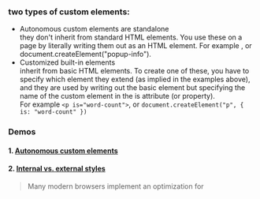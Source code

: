### two types of custom elements:  
- Autonomous custom elements are standalone   
they don't inherit from standard HTML elements. You use these on a page by literally writing them out as an HTML element. For example <popup-info>, or document.createElement("popup-info").  
- Customized built-in elements   
inherit from basic HTML elements. To create one of these, you have to specify which element they extend (as implied in the examples above), and they are used by writing out the basic element but specifying the name of the custom element in the is attribute (or property).  
For example `<p is="word-count">`, or `document.createElement("p", { is: "word-count" })`
  
### Demos

#### 1. [Autonomous custom elements](UsingCustomElementDemo/Autonomous%20custom%20elements.html)

#### 2. [Internal vs. external styles](https://mdn.github.io/web-components-examples/popup-info-box-external-stylesheet/)
  > Many modern browsers implement an optimization for <style> tags either cloned from a common node or that have identical text, to allow them to share a single backing stylesheet. With this optimization the performance of external and internal styles should be similar.
  
#### 3. [Customized built-in elements](UsingCustomElementDemo/Customized%20built-in%20elements.html)
```js
  class ExpandingList extends HTMLUListElement
  customElements.define('expanding-list', ExpandingList, { extends: "ul" });
```
```html
<ul is="expanding-list">
  ...
</ul>
```
  
#### 4. [Using the lifecycle callbacks](UsingCustomElementDemo/Using%20the%20lifecycle%20callbacks.html)
  * connectedCallback: appended into document-connected element, moved
  > Note: connectedCallback may be called once your element is no longer connected, use Node.isConnected to make sure
  * disconnectedCallback: disconnected from the document's DOM.
  * adoptedCallback: moved to a new document.
  * attributeChangedCallback: observedAttributes决定监听哪些属性
  
#### 5. Polyfills vs. classes
Custom Element polyfills may patch native constructors such as HTMLElement and others, and return a different instance from the one just created.  
自定义元素polyfill可以修补本机构造函数，例如HTMLElement和其他构造函数，并返回与刚创建的实例不同的实例。
```js
class CustomElement extends HTMLElement {
  constructor(...args) {
    const self = super(...args);
    // self functionality written in here
    // self.addEventListener(...)
    // return the right context
    return self;
  }
}
```
```js
constructor(...args) { return super(...args); }
```

#### 6. Transpilers vs. classes
Please note that ES2015 classes cannot reliably be transpiled in Babel 6 or TypeScript targeting legacy browsers. You can either use Babel 7 or the [babel-plugin-transform-builtin-classes](https://www.npmjs.com/package/babel-plugin-transform-builtin-classes) for Babel 6, and target ES2015 in TypeScript instead of legacy.

#### 7. Libraries
aim to: increasing the level of abstraction   
[snuggsi ツ](https://github.com/devpunks/snuggsi), [X-Tag](https://x-tag.github.io/), [Slim.js](http://slimjs.com/), [LitElement](https://lit-element.polymer-project.org/), [Smart](https://www.htmlelements.com/), and [Stencil](https://stenciljs.com/).
